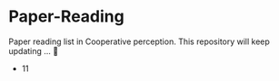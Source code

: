 # Paper-Reading
Paper reading list in Cooperative perception. This repository will keep updating ... 🤗

- 11
